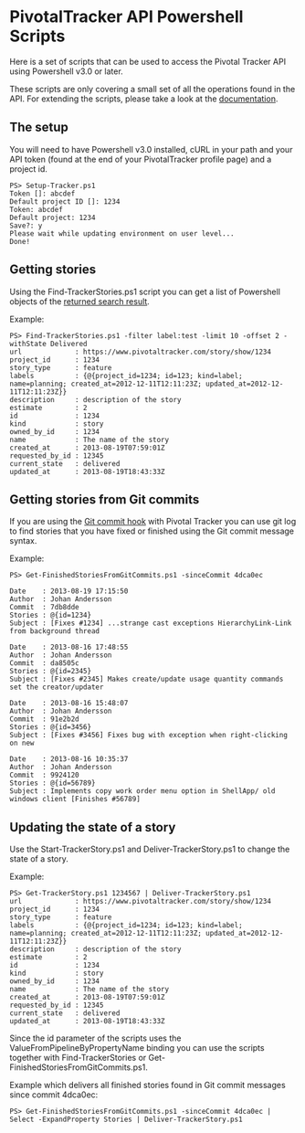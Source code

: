 PivotalTracker API Powershell Scripts
===

Here is a set of scripts that can be used to access the Pivotal Tracker API using Powershell v3.0 or later.

These scripts are only covering a small set of all the operations found in the API. For extending the scripts, please take a look at the [documentation](https://www.pivotaltracker.com/help/api/rest/v5).

The setup
---
You will need to have Powershell v3.0 installed, cURL in your path and your API token (found at the end of your PivotalTracker profile page) and a project id.

    PS> Setup-Tracker.ps1 
    Token []: abcdef
    Default project ID []: 1234
    Token: abcdef
    Default project: 1234
    Save?: y
    Please wait while updating environment on user level...
    Done!

Getting stories
---
Using the Find-TrackerStories.ps1 script you can get a list of Powershell objects of the [returned search result](https://www.pivotaltracker.com/help/api/rest/v5#Stories).

Example:

    PS> Find-TrackerStories.ps1 -filter label:test -limit 10 -offset 2 -withState Delivered
    url             : https://www.pivotaltracker.com/story/show/1234
    project_id      : 1234
    story_type      : feature
    labels          : {@{project_id=1234; id=123; kind=label; name=planning; created_at=2012-12-11T12:11:23Z; updated_at=2012-12-11T12:11:23Z}}
    description     : description of the story
    estimate        : 2
    id              : 1234
    kind            : story
    owned_by_id     : 1234
    name            : The name of the story
    created_at      : 2013-08-19T07:59:01Z
    requested_by_id : 12345
    current_state   : delivered
    updated_at      : 2013-08-19T18:43:33Z


Getting stories from Git commits
---
If you are using the [Git commit hook](http://pivotallabs.com/level-up-your-development-workflow-with-github-pivotal-tracker/) with Pivotal Tracker you can use git log to find stories that you have fixed or finished using the Git commit message syntax.

Example:

    PS> Get-FinishedStoriesFromGitCommits.ps1 -sinceCommit 4dca0ec

    Date    : 2013-08-19 17:15:50
	Author  : Johan Andersson
	Commit  : 7db8dde
	Stories : @{id=1234}
	Subject : [Fixes #1234] ...strange cast exceptions HierarchyLink-Link from background thread

	Date    : 2013-08-16 17:48:55
	Author  : Johan Andersson
	Commit  : da8505c
	Stories : @{id=2345}
	Subject : [Fixes #2345] Makes create/update usage quantity commands set the creator/updater

	Date    : 2013-08-16 15:48:07
	Author  : Johan Andersson
	Commit  : 91e2b2d
	Stories : @{id=3456}
	Subject : [Fixes #3456] Fixes bug with exception when right-clicking on new

	Date    : 2013-08-16 10:35:37
	Author  : Johan Andersson
	Commit  : 9924120
	Stories : @{id=56789}
	Subject : Implements copy work order menu option in ShellApp/ old windows client [Finishes #56789]

Updating the state of a story
---

Use the Start-TrackerStory.ps1 and Deliver-TrackerStory.ps1 to change the state of a story.

Example:
    
    PS> Get-TrackerStory.ps1 1234567 | Deliver-TrackerStory.ps1
    url             : https://www.pivotaltracker.com/story/show/1234
    project_id      : 1234
    story_type      : feature
    labels          : {@{project_id=1234; id=123; kind=label; name=planning; created_at=2012-12-11T12:11:23Z; updated_at=2012-12-11T12:11:23Z}}
    description     : description of the story
    estimate        : 2
    id              : 1234
    kind            : story
    owned_by_id     : 1234
    name            : The name of the story
    created_at      : 2013-08-19T07:59:01Z
    requested_by_id : 12345
    current_state   : delivered
    updated_at      : 2013-08-19T18:43:33Z

Since the id parameter of the scripts uses the ValueFromPipelineByPropertyName binding you can use the scripts together with Find-TrackerStories or Get-FinishedStoriesFromGitCommits.ps1.

Example which delivers all finished stories found in Git commit messages since commit 4dca0ec:

    PS> Get-FinishedStoriesFromGitCommits.ps1 -sinceCommit 4dca0ec | Select -ExpandProperty Stories | Deliver-TrackerStory.ps1